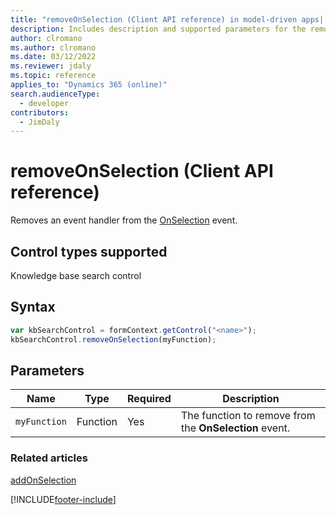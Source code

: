 ```yaml
---
title: "removeOnSelection (Client API reference) in model-driven apps| MicrosoftDocs"
description: Includes description and supported parameters for the removeOnSelection method.
author: clromano
ms.author: clromano
ms.date: 03/12/2022
ms.reviewer: jdaly
ms.topic: reference
applies_to: "Dynamics 365 (online)"
search.audienceType: 
  - developer
contributors:
  - JimDaly
---
```

# removeOnSelection (Client API reference)

Removes an event handler from the [OnSelection](../events/onselection.md) event. 

## Control types supported

Knowledge base search control

## Syntax

```JavaScript
var kbSearchControl = formContext.getControl("<name>");
kbSearchControl.removeOnSelection(myFunction);
```

## Parameters

|Name | Type | Required | Description|
|--|--|--|--|
|`myFunction` |Function |Yes|The function to remove from the **OnSelection** event.| 

### Related articles

[addOnSelection](addOnSelection.md)




[!INCLUDE[footer-include](../../../../../includes/footer-banner.md)]
